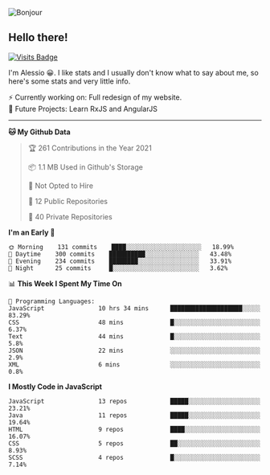 ![Bonjour](https://i.redd.it/ayih4qogh2a51.png)

## Hello there!
[![Visits Badge](https://badges.pufler.dev/visits/PandaSekh/PandaSekh)](https://alessiofranceschi.me)

I'm Alessio 😀. I like stats and I usually don't know what to say about me, so here's some stats and very little info.

⚡ Currently working on: Full redesign of my website.  
🤔 Future Projects: Learn RxJS and AngularJS

---

<!--START_SECTION:waka-->
**🐱 My Github Data** 

> 🏆 261 Contributions in the Year 2021
 > 
> 📦 1.1 MB Used in Github's Storage 
 > 
> 🚫 Not Opted to Hire
 > 
> 📜 12 Public Repositories 
 > 
> 🔑 40 Private Repositories  
 > 
**I'm an Early 🐤** 

```text
🌞 Morning    131 commits    ████░░░░░░░░░░░░░░░░░░░░░   18.99% 
🌆 Daytime    300 commits    ██████████░░░░░░░░░░░░░░░   43.48% 
🌃 Evening    234 commits    ████████░░░░░░░░░░░░░░░░░   33.91% 
🌙 Night      25 commits     █░░░░░░░░░░░░░░░░░░░░░░░░   3.62%

```


📊 **This Week I Spent My Time On** 

```text
💬 Programming Languages: 
JavaScript               10 hrs 34 mins      ████████████████████░░░░░   83.29% 
CSS                      48 mins             █░░░░░░░░░░░░░░░░░░░░░░░░   6.37% 
Text                     44 mins             █░░░░░░░░░░░░░░░░░░░░░░░░   5.8% 
JSON                     22 mins             ░░░░░░░░░░░░░░░░░░░░░░░░░   2.9% 
XML                      6 mins              ░░░░░░░░░░░░░░░░░░░░░░░░░   0.8%

```

**I Mostly Code in JavaScript** 

```text
JavaScript               13 repos            █████░░░░░░░░░░░░░░░░░░░░   23.21% 
Java                     11 repos            █████░░░░░░░░░░░░░░░░░░░░   19.64% 
HTML                     9 repos             ████░░░░░░░░░░░░░░░░░░░░░   16.07% 
CSS                      5 repos             ██░░░░░░░░░░░░░░░░░░░░░░░   8.93% 
SCSS                     4 repos             █░░░░░░░░░░░░░░░░░░░░░░░░   7.14%

```



<!--END_SECTION:waka-->
